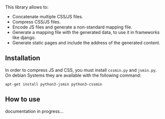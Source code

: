 
This library allows to:

+ Concatenate multiple CSS/JS files.
+ Compress CSS/JS files.
+ Encode JS files and generate a non-standard mapping file.
+ Generate a mapping file with the generated data, to use it in frameworks like django.
+ Generate static pages and include the address of the generated content.

## Installation

In order to compress JS and CSS, you must install `cssmin.py` and `jsmin.py`.
On debian Systems they are available with the following command:
```
apt-get install python3-jsmin python3-cssmin
```

## How to use

documentation in progress...